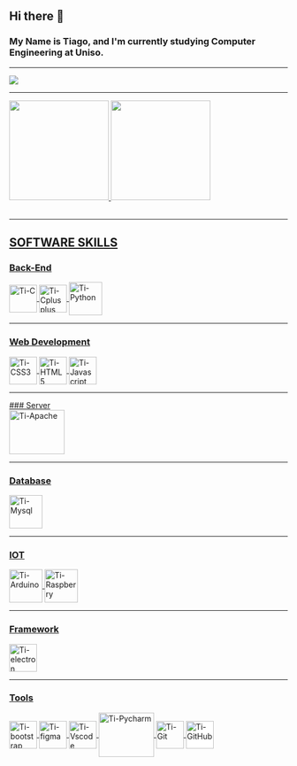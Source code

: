 ## Hi there 👋
### My Name is Tiago, and I'm currently studying Computer Engineering at Uniso.
<hr>

<div>
  <a href="https://www.linkedin.com/in/tiago-norberto-de-andrade-junior-285766263/" target"_blank"><img src="https://img.shields.io/badge/LinkedIn-0077B5?style=for-the-badge&logo=linkedin&logoColor=white" target="_blank"></a>
</div>
<hr>

<div style="display: inline_block">
  <a href="https://github.com/Tiijunior">
  <img height="180em" src="https://github-readme-stats.vercel.app/api?username=Tiijunior&show_icons=true&theme=radical&include_all_commits=true&count_private=true"/>
  <img height="180em" src="https://github-readme-stats.vercel.app/api/top-langs/?username=Tiijunior&layout=donut&langs_count=16&theme=radical"/>
</div>
<br>
<hr>


## SOFTWARE SKILLS
### Back-End
<div style="display: inline_block">
  <img align="center" alt="Ti-C" height="50" width="50" src="https://cdn.jsdelivr.net/gh/devicons/devicon/icons/c/c-original.svg">
  <img align="center" alt="Ti-Cplusplus" height="50" width="50" src="https://cdn.jsdelivr.net/gh/devicons/devicon/icons/cplusplus/cplusplus-original.svg">
  <img align="center" alt="Ti-Python" height="60" width="60" src="https://cdn.jsdelivr.net/gh/devicons/devicon/icons/python/python-original-wordmark.svg">
</div>
<hr>

###  Web Development
<div style="display: inline_block">
  <img align="center" alt="Ti-CSS3" height="50" width="50" src="https://cdn.jsdelivr.net/gh/devicons/devicon/icons/css3/css3-plain-wordmark.svg">
  <img align="center" alt="Ti-HTML5" height="50" width="50" src="https://cdn.jsdelivr.net/gh/devicons/devicon/icons/html5/html5-plain-wordmark.svg">
  <img align="center" alt="Ti-Javascript" height="50" width="50" src="https://cdn.jsdelivr.net/gh/devicons/devicon/icons/javascript/javascript-plain.svg">  
</div>
<hr>
###  Server
<div style="display: inline_block">
  <img align="center" alt="Ti-Apache" height="80" width="100" src="https://cdn.jsdelivr.net/gh/devicons/devicon/icons/apache/apache-original-wordmark.svg">
</div>
<hr>

### Database
<div>
  <img align="center" alt="Ti-Mysql" height="60" width="60" src="https://cdn.jsdelivr.net/gh/devicons/devicon/icons/mysql/mysql-plain-wordmark.svg">
</div>
<hr>

### IOT
<div style="display: inline_block">
  <img align="center" alt="Ti-Arduino" height="60" width="60" src="https://cdn.jsdelivr.net/gh/devicons/devicon/icons/arduino/arduino-original-wordmark.svg">
  <img align="center" alt="Ti-Raspberry" height="60" width="60" src="https://cdn.jsdelivr.net/gh/devicons/devicon/icons/raspberrypi/raspberrypi-original.svg">
</div>
<hr>

### Framework
<div style="display: inline_block">
  <img align="center" alt="Ti-electron" height="50" width="50" src="https://cdn.jsdelivr.net/gh/devicons/devicon/icons/electron/electron-original.svg">
</div>
<hr>

### Tools
<div style="display: inline_block">
  <img align="center" alt="Ti-bootstrap" height="50" width="50" src="https://cdn.jsdelivr.net/gh/devicons/devicon/icons/bootstrap/bootstrap-plain-wordmark.svg">
  <img align="center" alt="Ti-figma" height="50" width="50" src="https://cdn.jsdelivr.net/gh/devicons/devicon/icons/figma/figma-original.svg">
  <img align="center" alt="Ti-Vscode" height="50" width="50" src="https://cdn.jsdelivr.net/gh/devicons/devicon/icons/vscode/vscode-original-wordmark.svg">
  <img align="center" alt="Ti-Pycharm" height="80" width="100" src="https://cdn.jsdelivr.net/gh/devicons/devicon/icons/pycharm/pycharm-original-wordmark.svg">
  <img align="center" alt="Ti-Git" height="50" width="50" src="https://cdn.jsdelivr.net/gh/devicons/devicon/icons/git/git-plain-wordmark.svg">
  <img align="center" alt="Ti-GitHub" height="50" width="50" style="background-color: white" src="https://cdn.jsdelivr.net/gh/devicons/devicon/icons/github/github-original-wordmark.svg">
</div>

